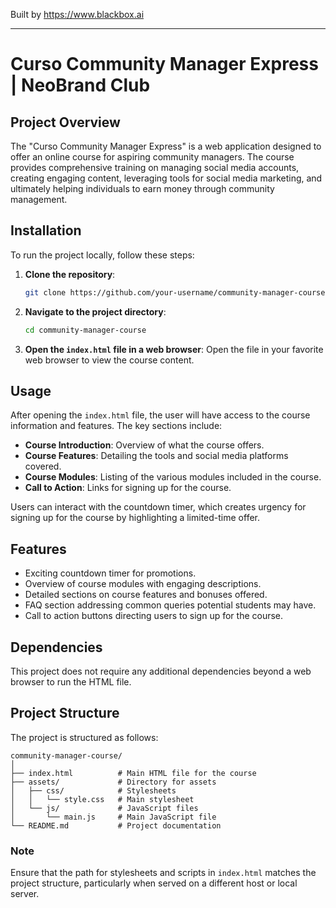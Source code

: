
Built by https://www.blackbox.ai

---

# Curso Community Manager Express | NeoBrand Club

## Project Overview
The "Curso Community Manager Express" is a web application designed to offer an online course for aspiring community managers. The course provides comprehensive training on managing social media accounts, creating engaging content, leveraging tools for social media marketing, and ultimately helping individuals to earn money through community management.

## Installation
To run the project locally, follow these steps:

1. **Clone the repository**:
   ```bash
   git clone https://github.com/your-username/community-manager-course.git
   ```

2. **Navigate to the project directory**:
   ```bash
   cd community-manager-course
   ```

3. **Open the `index.html` file in a web browser**:
   Open the file in your favorite web browser to view the course content.

## Usage
After opening the `index.html` file, the user will have access to the course information and features. The key sections include:

- **Course Introduction**: Overview of what the course offers.
- **Course Features**: Detailing the tools and social media platforms covered.
- **Course Modules**: Listing of the various modules included in the course.
- **Call to Action**: Links for signing up for the course.

Users can interact with the countdown timer, which creates urgency for signing up for the course by highlighting a limited-time offer.

## Features
- Exciting countdown timer for promotions.
- Overview of course modules with engaging descriptions.
- Detailed sections on course features and bonuses offered.
- FAQ section addressing common queries potential students may have.
- Call to action buttons directing users to sign up for the course.

## Dependencies
This project does not require any additional dependencies beyond a web browser to run the HTML file.

## Project Structure
The project is structured as follows:

```
community-manager-course/
│
├── index.html          # Main HTML file for the course
├── assets/             # Directory for assets
│   ├── css/            # Stylesheets
│   │   └── style.css   # Main stylesheet
│   └── js/             # JavaScript files
│       └── main.js     # Main JavaScript file
└── README.md           # Project documentation
```

### Note
Ensure that the path for stylesheets and scripts in `index.html` matches the project structure, particularly when served on a different host or local server.